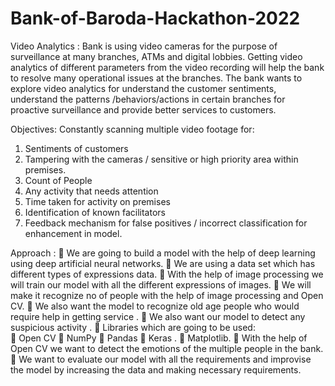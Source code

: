 # Bank-of-Baroda-Hackathon-2022

Video Analytics :
Bank is using video cameras for the purpose of surveillance at many branches,
ATMs and digital lobbies. Getting video analytics of different parameters from the 
video recording will help the bank to resolve many operational issues at the branches.
The bank wants to explore video analytics for understand the customer sentiments,
understand the patterns /behaviors/actions in certain branches for proactive surveillance 
and provide better services to customers.

Objectives:
Constantly scanning multiple video footage for:
1.	Sentiments of customers
2.	Tampering with the cameras / sensitive or high priority area within premises.
3.	Count of People
4.	Any activity that needs attention
5.	Time taken for activity on premises
6.	Identification of known facilitators 
7.	Feedback mechanism for false positives / incorrect classification for enhancement in model.



Approach :
	We are going to build a model with the help of deep learning using deep artificial neural networks.
	We are using a data set which has different types of expressions data. 
	With the help of image processing we will train our model with all the different expressions of images.
	We will make it recognize no of people with the help of image processing and Open CV.
	We also want the model to recognize old age people who would require help in getting service .
	We also want our model to detect any suspicious activity .
	Libraries which are going to be used:            
	Open CV
	NumPy
	Pandas
	Keras  .
	Matplotlib.
	With the help of Open CV we want to detect the emotions of the multiple people in the bank.
	We want to evaluate our model with all the requirements and improvise the model by increasing the data and making necessary requirements.
